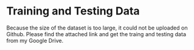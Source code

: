 # Training and Testing Data
Because the size of the dataset is too large, it could not be uploaded on Github.
Please find the attached link and get the traing and testing data from my Google Drive.


